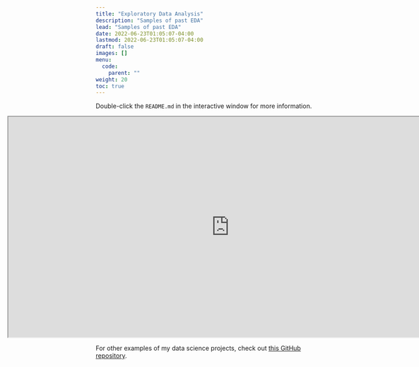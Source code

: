 ```yaml
---
title: "Exploratory Data Analysis"
description: "Samples of past EDA"
lead: "Samples of past EDA"
date: 2022-06-23T01:05:07-04:00
lastmod: 2022-06-23T01:05:07-04:00
draft: false
images: []
menu:
  code:
    parent: ""
weight: 20
toc: true
---
```


Double-click the `README.md` in the interactive window for more information.

<iframe
  style="position:relative;right:200px;"
  id="bmap"
  src="https://redsoxfan0219.github.io/jupyterdemo/lab/index.html"
  width="1000px"
  height="500px"
>
</iframe>

For other examples of my data science projects, check out [this GitHub repository](https://github.com/redsoxfan0219/dataquest_projects).
